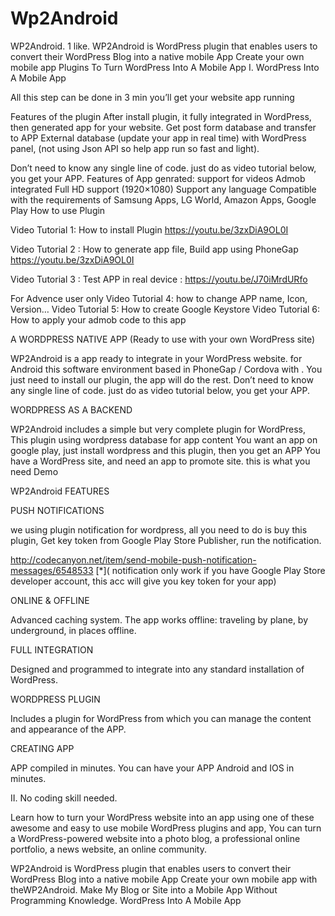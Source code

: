 # Wp2Android
WP2Android. 1 like. WP2Android is WordPress plugin that enables users to convert their WordPress Blog into a native mobile App Create your own mobile app
Plugins To Turn WordPress Into A Mobile App
I. WordPress Into A Mobile App

All this step can be done in 3 min you’ll get your website app running

Features of the plugin
After install plugin, it fully integrated in WordPress, then generated app for your website.
Get post form database and transfer to APP
External database (update your app in real time) with WordPress panel, (not using Json API so help app run so fast and light).

Don’t need to know any single line of code. just do as video tutorial below, you get your APP.
Features of App genrated:
support for videos
Admob integrated
Full HD support (1920×1080)
Support any language
Compatible with the requirements of Samsung Apps, LG World, Amazon Apps, Google Play
How to use Plugin

Video Tutorial 1: How to install Plugin https://youtu.be/3zxDiA9OL0I


Video Tutorial 2 : How to generate app file, Build app using PhoneGap https://youtu.be/3zxDiA9OL0I


Video Tutorial 3 : Test APP in real device : https://youtu.be/J70iMrdURfo


For Advence user only
Video Tutorial 4: how to change APP name, Icon, Version…
Video Tutorial 5: How to create Google Keystore
Video Tutorial 6: How to apply your admob code to this app

A WORDPRESS NATIVE APP (Ready to use with your own WordPress site)


WP2Android is a  app ready to integrate in your WordPress website.   for Android   this software environment based in PhoneGap / Cordova with  . You just need to install our plugin, the app will do the rest. Don’t need to know any single line of code. just do as video tutorial below, you get your APP.


WORDPRESS AS A BACKEND

WP2Android includes a simple but very complete plugin for WordPress, This plugin using wordpress database for app content
You want an app on google play, just install wordpress and this plugin, then you get an APP
You have a WordPress site, and need an app to promote site. this is what you need
Demo

WP2Android FEATURES

PUSH NOTIFICATIONS

we using plugin notification for wordpress, all you need to do is buy this plugin, Get key token from Google Play Store Publisher, run the notification.

http://codecanyon.net/item/send-mobile-push-notification-messages/6548533
[*]( notification only work if you have Google Play Store developer account, this acc will give you key token for your app)
 
ONLINE & OFFLINE

Advanced caching system. The app works offline: traveling by plane, by underground, in places offline.

FULL INTEGRATION

Designed and programmed to integrate into any standard installation of WordPress.

WORDPRESS PLUGIN

Includes a plugin for WordPress from which you can manage the content and appearance of the APP.
 
CREATING APP

APP compiled in minutes. You can have your APP Android and IOS in minutes.

 
II. No coding skill needed.


Learn how to turn your WordPress website into an app using one of these awesome and easy to use mobile WordPress plugins and app, You can turn a WordPress-powered website into a photo blog, a professional online portfolio, a news website, an online community.

WP2Android is WordPress plugin that enables users to convert their WordPress Blog into a native mobile App
Create your own mobile app with theWP2Android. Make My Blog or Site into a Mobile App Without Programming Knowledge.
WordPress Into A Mobile App

